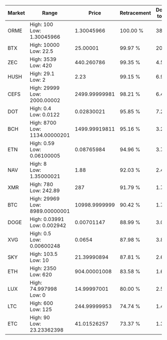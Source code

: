 | Market | Range | Price| Retracement | Doubles to 50% |
| --- | --- | --- | --- | --- |
| ORME | High: 100<br />Low: 1.30045966 | 1.30045966 | 100.00 % | 38.95 |
| BTX | High: 10000<br />Low: 22.5 | 25.00001 | 99.97 % | 200.45 |
| ZEC | High: 3539<br />Low: 420 | 440.260786 | 99.35 % | 4.50 |
| HUSH | High: 29.1<br />Low: 2 | 2.23 | 99.15 % | 6.97 |
| CEFS | High: 29999<br />Low: 2000.00002 | 2499.99999981 | 98.21 % | 6.40 |
| DOT | High: 0.4<br />Low: 0.0122 | 0.02830021 | 95.85 % | 7.28 |
| BCH | High: 8700<br />Low: 1134.00000201 | 1499.99919811 | 95.16 % | 3.28 |
| ETN | High: 0.59<br />Low: 0.06100005 | 0.08765984 | 94.96 % | 3.71 |
| NAV | High: 8<br />Low: 1.35000021 | 1.88 | 92.03 % | 2.49 |
| XMR | High: 780<br />Low: 242.89 | 287 | 91.79 % | 1.78 |
| BTC | High: 29969<br />Low: 8989.00000001 | 10998.9999999 | 90.42 % | 1.77 |
| DOGE | High: 0.03991<br />Low: 0.002942 | 0.00701147 | 88.99 % | 3.06 |
| XVG | High: 0.5<br />Low: 0.00600248 | 0.0654 | 87.98 % | 3.87 |
| SKY | High: 103.5<br />Low: 10 | 21.39990894 | 87.81 % | 2.65 |
| ETH | High: 2350<br />Low: 620 | 904.00001008 | 83.58 % | 1.64 |
| LUX | High: 74.997998<br />Low: 0 | 14.99997001 | 80.00 % | 2.50 |
| LTC | High: 600<br />Low: 125 | 244.99999953 | 74.74 % | 1.48 |
| ETC | High: 90<br />Low: 23.23362398 | 41.01526257 | 73.37 % | 1.38 |
